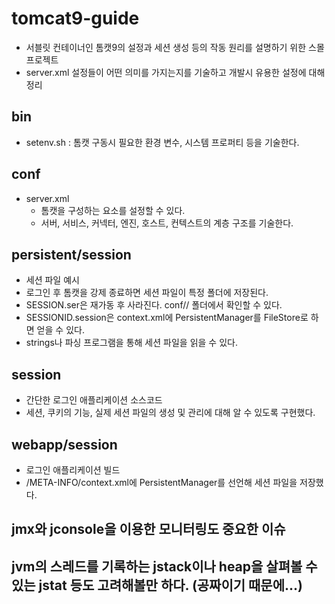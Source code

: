 # tomcat9-guide
  - 서블릿 컨테이너인 톰캣9의 설정과 세션 생성 등의 작동 원리를 설명하기 위한 스몰 프로젝트
  - server.xml 설정들이 어떤 의미를 가지는지를 기술하고 개발시 유용한 설정에 대해 정리
  
## bin
  - setenv.sh : 톰캣 구동시 필요한 환경 변수, 시스템 프로퍼티 등을 기술한다. 

## conf
  - server.xml
    - 톰캣을 구성하는 요소를 설정할 수 있다.
    - 서버, 서비스, 커넥터, 엔진, 호스트, 컨텍스트의 계층 구조를 기술한다.
    
## persistent/session
  - 세션 파일 예시
  - 로그인 후 톰캣을 강제 종료하면 세션 파일이 특정 폴더에 저장된다. 
  - SESSION.ser은 재가동 후 사라진다. conf/<engine>/<host> 폴더에서 확인할 수 있다.
  - SESSIONID.session은 context.xml에 PersistentManager를 FileStore로 하면 얻을 수 있다.
  - strings나 파싱 프로그램을 통해 세션 파일을 읽을 수 있다.

## session
  - 간단한 로그인 애플리케이션 소스코드
  - 세션, 쿠키의 기능, 실제 세션 파일의 생성 및 관리에 대해 알 수 있도록 구현했다.
  
## webapp/session
  - 로그인 애플리케이션 빌드
  - /META-INFO/context.xml에 PersistentManager를 선언해 세션 파일을 저장했다.

## jmx와 jconsole을 이용한 모니터링도 중요한 이슈
## jvm의 스레드를 기록하는 jstack이나 heap을 살펴볼 수 있는 jstat 등도 고려해볼만 하다. (공짜이기 때문에...)
